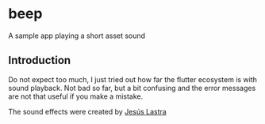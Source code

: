 # beep

A sample app playing a short asset sound

## Introduction

Do not expect too much, I just tried out how far the flutter ecosystem
is with sound playback. Not bad so far, but a bit confusing and the
error messages are not that useful if you make a mistake.

The sound effects were created by [Jesús Lastra](https://opengameart.org/users/jalastram)